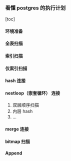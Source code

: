 ### 看懂 postgres 的执行计划
[toc]
#### 环境准备

#### 全表扫描

#### 索引扫描

#### 仅索引扫描

#### hash 连接

#### nestloop（嵌套循环） 连接
 1. 双层顺序扫描
 2. 内层 hash
 3. ...

#### merge 连接

#### bitmap 扫描

#### Append